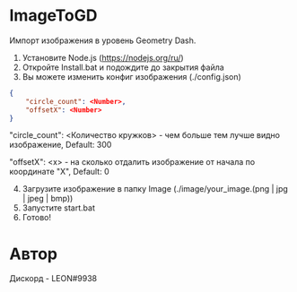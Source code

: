 # ImageToGD
Импорт изображения в уровень Geometry Dash.

1. Установите Node.js (https://nodejs.org/ru/)
2. Откройте Install.bat и подождите до закрытия файла
3. Вы можете изменить конфиг изображения (./config.json)
  ```json
  {
      "circle_count": <Number>,
      "offsetX": <Number>
  }
  ```
  "circle_count": <Количество кружков> - чем больше тем лучше видно изображение, Default: 300
  
  "offsetX": \<x\> - на сколько отдалить изображение от начала по координате "X", Default: 0
  

4. Загрузите изображение в папку Image (./image/your_image.(png | jpg | jpeg | bmp))
5. Запустите start.bat
6. Готово!

# Автор
Дискорд - LEON#9938
